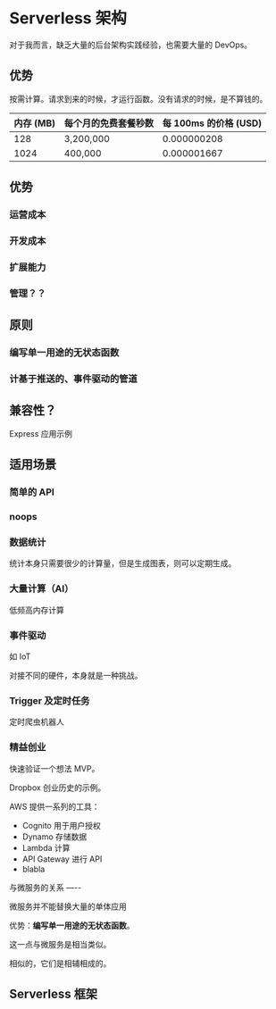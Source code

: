 Serverless 架构
===

对于我而言，缺乏大量的后台架构实践经验，也需要大量的 DevOps。

优势
---

按需计算。请求到来的时候，才运行函数。没有请求的时候，是不算钱的。

| 内存 (MB) | 	每个月的免费套餐秒数	|  每 100ms 的价格 (USD) | 
|----------|---------------------|-----------------------|
| 128	     | 3,200,000	         | 0.000000208          |
| 1024	   | 400,000	           | 0.000001667          |


优势
---

### 运营成本

### 开发成本

### 扩展能力

### 管理？？

原则
---

### 编写单一用途的无状态函数

### 计基于推送的、事件驱动的管道

兼容性？
---

Express 应用示例

适用场景
---

### 简单的 API

### noops

### 数据统计

统计本身只需要很少的计算量，但是生成图表，则可以定期生成。

### 大量计算（AI）

低频高内存计算

### 事件驱动

如 IoT

对接不同的硬件，本身就是一种挑战。

### Trigger 及定时任务

定时爬虫机器人

### 精益创业

快速验证一个想法 MVP。

Dropbox 创业历史的示例。

AWS 提供一系列的工具：

 - Cognito 用于用户授权
 - Dynamo 存储数据
 - Lambda 计算
 - API Gateway 进行 API
 - blabla
 
与微服务的关系
—--

微服务并不能替换大量的单体应用


优势：**编写单一用途的无状态函数**。

这一点与微服务是相当类似。


相似的，它们是相辅相成的。

Serverless 框架 
---

